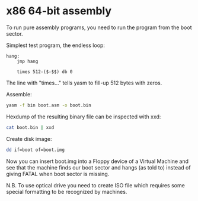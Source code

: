 # x86 64-bit assembly

To run pure assembly programs, you need to run the program from the boot sector.

Simplest test program, the endless loop:
```
hang:
    jmp hang

    times 512-($-$$) db 0
```

The line with "times..." tells yasm to fill-up 512 bytes with zeros.

Assemble:
```sh
yasm -f bin boot.asm -o boot.bin
```

Hexdump of the resulting binary file can be inspected with xxd:
```sh
cat boot.bin | xxd
```

Create disk image:
```sh
dd if=boot of=boot.img
```

Now you can insert boot.img into a Floppy device of a Virtual Machine and see that the machine finds our boot sector and hangs (as told to) instead of giving FATAL when boot sector is missing. 

N.B. To use optical drive you need to create ISO file which requires some special formatting to be recognized by machines. 
